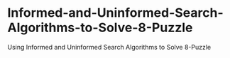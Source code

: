 # Informed-and-Uninformed-Search-Algorithms-to-Solve-8-Puzzle
Using Informed and Uninformed Search Algorithms to Solve 8-Puzzle
